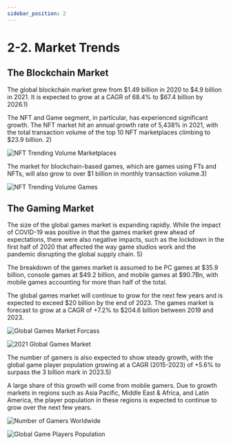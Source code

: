```yaml
---
sidebar_position: 2
---
```


# 2-2. Market Trends
## The Blockchain Market
The global blockchain market grew from $1.49 billion in 2020 to $4.9 billion in 2021. It is expected to grow at a CAGR of 68.4% to $67.4 billion by 2026.1)

The NFT and Game segment, in particular, has experienced significant growth.
The NFT market hit an annual growth rate of 5,438% in 2021, with the total transaction volume of the top 10 NFT marketplaces climbing to $23.9 billion. 2)

![NFT Trending Volume Marketplaces](/img/docs/whitepaper/vision/nft-trending-volume-mp.png)


The market for blockchain-based games, which are games using FTs and NFTs, will also grow to over $1 billion in monthly transaction volume.3)

![NFT Trending Volume Games](/img/docs/whitepaper/vision/nft-trending-volume-game.png)
## The Gaming Market
The size of the global games market is expanding rapidly. While the impact of COVID-19 was positive in that the games market grew ahead of expectations, there were also negative impacts, such as the lockdown in the first half of 2020 that affected the way game studios work and the pandemic disrupting the global supply chain. 5)

The breakdown of the games market is assumed to be PC games at $35.9 billion, console games at $49.2 billion, and mobile games at $90.7Bn, with mobile games accounting for more than half of the total.

The global games market will continue to grow for the next few years and is expected to exceed $20 billion by the end of 2023. The games market is forecast to grow at a CAGR of +7.2% to $204.6 billion between 2019 and 2023.

![Global Games Market Forcass](/img/docs/whitepaper/vision/global-games-market-forcast.png)

![2021 Global Games Market](/img/docs/whitepaper/vision/2021-global-games-market.png)

The number of gamers is also expected to show steady growth, with the global game player population growing at a CAGR (2015-2023) of +5.6% to surpass the 3 billion mark in 2023.5)

A large share of this growth will come from mobile gamers. Due to growth markets in regions such as Asia Pacific, Middle East & Africa, and Latin America, the player population in these regions is expected to continue to grow over the next few years.

![Number of Gamers Worldwide](/img/docs/whitepaper/vision/num-gamers.png)


![Global Game Players Population](/img/docs/whitepaper/vision/game-players-population.png)